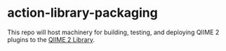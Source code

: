 # action-library-packaging

This repo will host machinery for building, testing, and deploying QIIME 2
plugins to the [QIIME 2 Library](https://library.qiime2.org).
